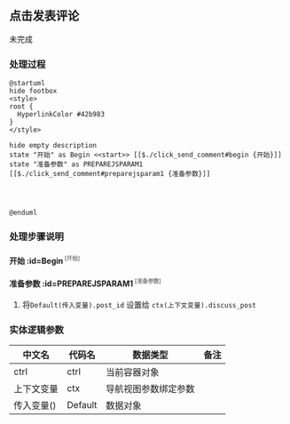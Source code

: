 ## 点击发表评论 <!-- {docsify-ignore-all} -->

   未完成

### 处理过程

```plantuml
@startuml
hide footbox
<style>
root {
  HyperlinkColor #42b983
}
</style>

hide empty description
state "开始" as Begin <<start>> [[$./click_send_comment#begin {开始}]]
state "准备参数" as PREPAREJSPARAM1  [[$./click_send_comment#preparejsparam1 {准备参数}]]




@enduml
```


### 处理步骤说明

#### 开始 :id=Begin<sup class="footnote-symbol"> <font color=gray size=1>[开始]</font></sup>




#### 准备参数 :id=PREPAREJSPARAM1<sup class="footnote-symbol"> <font color=gray size=1>[准备参数]</font></sup>



1. 将`Default(传入变量).post_id` 设置给  `ctx(上下文变量).discuss_post`



### 实体逻辑参数

|    中文名   |    代码名    |  数据类型      |备注 |
| --------| --------| --------  | --------   |
|ctrl|ctrl|当前容器对象||
|上下文变量|ctx|导航视图参数绑定参数||
|传入变量(<i class="fa fa-check"/></i>)|Default|数据对象||
